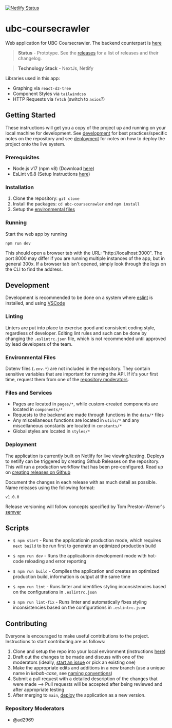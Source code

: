[![Netlify Status](https://api.netlify.com/api/v1/badges/02608c78-070c-4cab-8281-041e9e877828/deploy-status)](https://app.netlify.com/sites/ubc-coursecrawler/deploys)

# ubc-coursecrawler
Web application for UBC Coursecrawler. The backend counterpart is [here](https://github.com/ad2969/ubc-coursecrawler-api)

> **Status** - Prototype. See the [releases](https://github.com/ad2969/ubc-coursecrawler/releases) for a list of releases and their changelog.

> **Technology Stack** - NextJs, Netlify

Libraries used in this app:
- Graphing via `react-d3-tree`
- Component Styles via `tailwindcss`
- HTTP Requests via `fetch` (switch to `axios`?)

## Getting Started

These instructions will get you a copy of the project up and running on your local machine for development. See [development](#development) for best practices/specific notes on the repository and see [deployment](#deployment) for notes on how to deploy the project onto the live system.
### Prerequisites

- Node.js v17 (npm v8) (Download [here](https://nodejs.org/en/download/))
- EsLint v6.8 (Setup Instructions [here](https://eslint.org/))

### Installation

1. Clone the repository: ```git clone```
2. Install the packages: ```cd ubc-coursecrawler``` and ```npm install```
3. Setup the [environmental files](#environmental-files)

### Running

Start the web app by running

```npm run dev```

This should open a browser tab with the URL: "http://localhost:3000". The port 8000 may differ if you are running multiple instances of the app, but in general 300x. If a browser tab isn't opened, simply look through the logs on the CLI to find the address.


## Development

Development is recommended to be done on a system where [eslint](https://eslint.org/) is installed, and using [VSCode](https://code.visualstudio.com/)

### Linting

Linters are put into place to exercise good and consistent coding style, regardless of developer. Editing lint rules and such can be done by changing the `.eslintrc.json` file, which is not recommended until approved by lead developers of the team.

### Environmental Files

Dotenv files (`.env.*`) are not included in the repository. They contain sensitive variables that are important for running the API. If it's your first time, request them from one of the [repository moderators](#repository-moderators).

### Files and Services

- Pages are located in `pages/*`, while custom-created components are located in `components/*`
- Requests to the backend are made through functions in the `data/*` files
- Any miscellaneous functions are located in `utils/*` and any miscellaneous constants are located in `constants/*`
- Global styles are located in `styles/*`


### Deployment

The application is currently built on Netlify for live viewing/testing. Deploys to netlify can be triggered by creating Github Releases on the repository. This will run a production workflow that has been pre-configured. Read up on [creating releases on Github](https://docs.github.com/en/repositories/releasing-projects-on-github/managing-releases-in-a-repository#creating-a-release)


Document the changes in each release with as much detail as possible. Name releases using the following format:
```
v1.0.0
```
Release versioning will follow concepts specified by Tom Preston-Werner's [semver](https://semver.org/)


## Scripts

- `$ npm start` - Runs the applicationin production mode, which requires `next build` to be run first to generate an optimized production build

- `$ npm run dev` - Runs the applicationin development mode with hot-code reloading and error reporting

- `$ npm run build` - Compiles the application and creates an optimized production build, information is output at the same time

- `$ npm run lint` - Runs linter and identifies styling inconsistencies based on the configurations in `.eslintrc.json`

- `$ npm run lint-fix` - Runs linter and automatically fixes styling inconsistencies based on the configurations in `.eslintrc.json`


## Contributing
Everyone is encouraged to make useful contributions to the project. Instructions to start contributing are as follows:

1. Clone and setup the repo into your local environment (instructions [here](#getting-started))
2. Draft out the changes to be made and discuss with one of the moderators (ideally, [start an issue](https://github.com/ad2969/ubc-coursecrawler/issues) or pick an existing one)
3. Make the appropriate edits and additions in a new branch (use a unique name in *kebab-case*, see [naming conventions](https://namingconvention.org/git/branch-naming.html))
4. Submit a pull request with a detailed description of the changes that were made
--> Pull requests will be accepted after being reviewed and after appropriate testing
5. After merging to `main`, [deploy](#deployment) the application as a new version.

### Repository Moderators

* @ad2969
